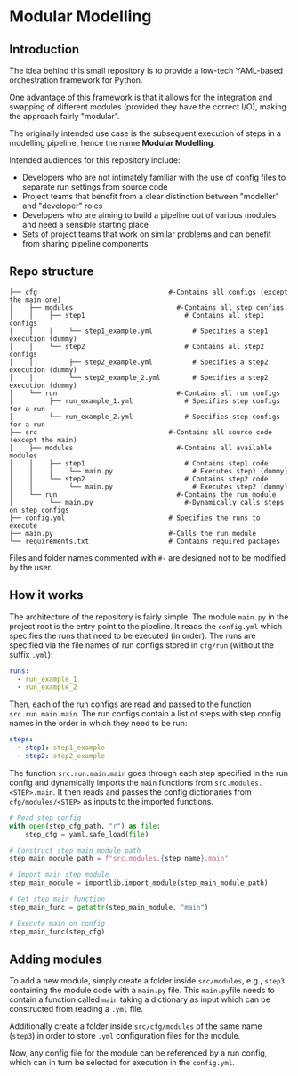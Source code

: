 # Modular Modelling

## Introduction

The idea behind this small repository is to provide a low-tech YAML-based orchestration framework for Python.

One advantage of this framework is that it allows for the integration and swapping of different modules
(provided they have the correct I/O),
making the approach fairly "modular".

The originally intended use case is the subsequent execution of steps in a modelling pipeline, hence the name **Modular Modelling**.

Intended audiences for this repository include:
- Developers who are not intimately familiar with the use of config files to separate run settings from source code
- Project teams that benefit from a clear distinction between "modeller" and "developer" roles
- Developers who are aiming to build a pipeline out of various modules and need a sensible starting place
- Sets of project teams that work on similar problems and can benefit from sharing pipeline components 

## Repo structure

```shell
├── cfg                                 #-Contains all configs (except the main one)
│    ├── modules                          #-Contains all step configs
│    │    ├── step1                         # Contains all step1 configs
│    │    │    └── step1_example.yml          # Specifies a step1 execution (dummy)
│    │    └── step2                         # Contains all step2 configs
│    │         ├── step2_example.yml          # Specifies a step2 execution (dummy)
│    │         └── step2_example_2.yml        # Specifies a step2 execution (dummy)
│    └── run                              #-Contains all run configs
│         ├── run_example_1.yml             # Specifies step configs for a run
│         └── run_example_2.yml             # Specifies step configs for a run
├── src                                 #-Contains all source code (except the main)
│    ├── modules                          #-Contains all available modules
│    │    ├── step1                         # Contains step1 code
│    │    │    └── main.py                    # Executes step1 (dummy)
│    │    └── step2                         # Contains step2 code
│    │         └── main.py                    # Executes step2 (dummy)
│    └── run                              #-Contains the run module
│         └── main.py                       #-Dynamically calls steps on step configs
├── config.yml                          # Specifies the runs to execute
├── main.py                             #-Calls the run module
└── requirements.txt                    # Contains required packages
```

Files and folder names commented with `#-` are designed not to be modified by the user.

## How it works

The architecture of the repository is fairly simple.
The module `main.py` in the project root is the entry point to the pipeline.
It reads the `config.yml` which specifies the runs that need to be executed (in order).
The runs are specified via the file names of run configs stored in `cfg/run` (without the suffix `.yml`):
```YAML
runs:
  - run_example_1
  - run_example_2
```
Then, each of the run configs are read and passed to the function `src.run.main.main`.
The run configs contain a list of steps with step config names in the order in which they need to be run:
```YAML
steps:
  - step1: step1_example
  - step2: step2_example
```
The function `src.run.main.main` goes through each step specified in the run config and dynamically imports the `main` functions from `src.modules.<STEP>.main`.
It then reads and passes the config dictionaries from `cfg/modules/<STEP>` as inputs to the imported functions.
```python
# Read step config
with open(step_cfg_path, "r") as file:
    step_cfg = yaml.safe_load(file)

# Construct step main module path
step_main_module_path = f"src.modules.{step_name}.main"

# Import main step module
step_main_module = importlib.import_module(step_main_module_path)

# Get step main function
step_main_func = getattr(step_main_module, "main")

# Execute main on config
step_main_func(step_cfg)
```

## Adding modules

To add a new module, simply create a folder inside `src/modules`, e.g., `step3` containing the module code with a `main.py` file.
This `main.py`file needs to contain a function called `main` taking a dictionary as input which can be constructed from reading a `.yml` file.

Additionally create a folder inside `src/cfg/modules` of the same name (`step3`) in order to store `.yml` configuration files for the module.

Now, any config file for the module can be referenced by a run config, which can in turn be selected for execution in the `config.yml`.
